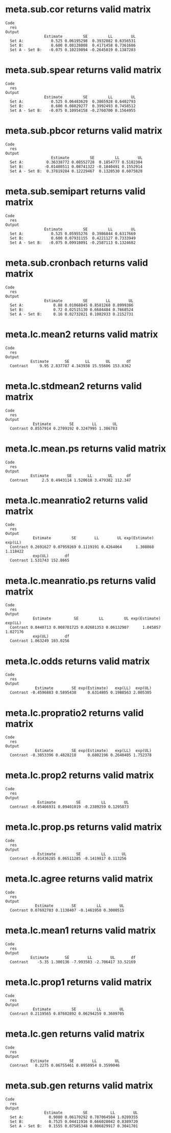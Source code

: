 # meta.sub.cor returns valid matrix

    Code
      res
    Output
                     Estimate         SE         LL        UL
      Set A:            0.525 0.06195298  0.3932082 0.6356531
      Set B:            0.600 0.08128008  0.4171458 0.7361686
      Set A - Set B:   -0.075 0.10219894 -0.2645019 0.1387283

# meta.sub.spear returns valid matrix

    Code
      res
    Output
                     Estimate         SE         LL        UL
      Set A:            0.525 0.06483629  0.3865928 0.6402793
      Set B:            0.600 0.08829277  0.3992493 0.7458512
      Set A - Set B:   -0.075 0.10954158 -0.2760700 0.1564955

# meta.sub.pbcor returns valid matrix

    Code
      res
    Output
                        Estimate         SE         LL        UL
      Set A:          0.36338772 0.08552728  0.1854777 0.5182304
      Set B:         -0.01480511 0.08741322 -0.1840491 0.1552914
      Set A - Set B:  0.37819284 0.12229467  0.1320530 0.6075828

# meta.sub.semipart returns valid matrix

    Code
      res
    Output
                     Estimate         SE         LL        UL
      Set A:            0.525 0.05955276  0.3986844 0.6317669
      Set B:            0.600 0.07931155  0.4221127 0.7333949
      Set A - Set B:   -0.075 0.09918091 -0.2587113 0.1324682

# meta.sub.cronbach returns valid matrix

    Code
      res
    Output
                     Estimate         SE        LL        UL
      Set A:             0.88 0.01068845 0.8581268 0.8999386
      Set B:             0.72 0.02515130 0.6684484 0.7668524
      Set A - Set B:     0.16 0.02732821 0.1082933 0.2152731

# meta.lc.mean2 returns valid matrix

    Code
      res
    Output
               Estimate       SE       LL       UL       df
      Contrast     9.95 2.837787 4.343938 15.55606 153.8362

# meta.lc.stdmean2 returns valid matrix

    Code
      res
    Output
                Estimate        SE        LL       UL
      Contrast 0.8557914 0.2709192 0.3247995 1.386783

# meta.lc.mean.ps returns valid matrix

    Code
      res
    Output
               Estimate        SE       LL       UL      df
      Contrast      2.5 0.4943114 1.520618 3.479382 112.347

# meta.lc.meanratio2 returns valid matrix

    Code
      res
    Output
                Estimate         SE        LL        UL exp(Estimate)  exp(LL)
      Contrast 0.2691627 0.07959269 0.1119191 0.4264064      1.308868 1.118422
                exp(UL)       df
      Contrast 1.531743 152.8665

# meta.lc.meanratio.ps returns valid matrix

    Code
      res
    Output
                Estimate          SE         LL         UL exp(Estimate)  exp(LL)
      Contrast 0.0440713 0.008701725 0.02681353 0.06132907      1.045057 1.027176
                exp(UL)       df
      Contrast 1.063249 103.0256

# meta.lc.odds returns valid matrix

    Code
      res
    Output
                 Estimate        SE exp(Estimate)   exp(LL)  exp(UL)
      Contrast -0.4596883 0.5895438     0.6314805 0.1988563 2.005305

# meta.lc.propratio2 returns valid matrix

    Code
      res
    Output
                 Estimate        SE exp(Estimate)   exp(LL)  exp(UL)
      Contrast -0.3853396 0.4828218     0.6802196 0.2640405 1.752378

# meta.lc.prop2 returns valid matrix

    Code
      res
    Output
                  Estimate         SE         LL        UL
      Contrast -0.05466931 0.09401019 -0.2389259 0.1295873

# meta.lc.prop.ps returns valid matrix

    Code
      res
    Output
                  Estimate         SE         LL       UL
      Contrast -0.01436285 0.06511285 -0.1419817 0.113256

# meta.lc.agree returns valid matrix

    Code
      res
    Output
                 Estimate        SE         LL        UL
      Contrast 0.07692783 0.1138407 -0.1461958 0.3000515

# meta.lc.mean1 returns valid matrix

    Code
      res
    Output
               Estimate       SE        LL        UL       df
      Contrast    -5.35 1.300136 -7.993583 -2.706417 33.52169

# meta.lc.prop1 returns valid matrix

    Code
      res
    Output
                Estimate         SE         LL        UL
      Contrast 0.2119565 0.07602892 0.06294259 0.3609705

# meta.lc.gen returns valid matrix

    Code
      res
    Output
               Estimate         SE        LL        UL
      Contrast   0.2275 0.06755461 0.0950954 0.3599046

# meta.sub.gen returns valid matrix

    Code
      res
    Output
                     Estimate         SE          LL        UL
      Set A:           0.9080 0.06170292 0.787064504 1.0289355
      Set B:           0.7525 0.04411916 0.666028042 0.8389720
      Set A - Set B:   0.1555 0.07585348 0.006829917 0.3041701

